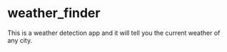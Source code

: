 # weather_finder
This is a weather detection app and it will tell you the current weather of any city.
